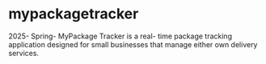 # mypackagetracker
2025- Spring- MyPackage Tracker is a real- time package tracking application designed for small businesses that manage either own delivery services. 
